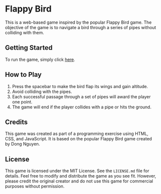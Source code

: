 # Flappy Bird

This is a web-based game inspired by the popular Flappy Bird game. The objective of the game is to navigate a bird through a series of pipes without colliding with them.

## Getting Started

To run the game, simply click [here](https://vickykimani.github.io/flappy-bird/).

## How to Play

1. Press the spacebar to make the bird flap its wings and gain altitude.
2. Avoid colliding with the pipes.
3. Each successful passage through a set of pipes will award the player one point.
4. The game will end if the player collides with a pipe or hits the ground.

## Credits
This game was created as part of a programming exercise using HTML, CSS, and JavaScript. It is based on the popular Flappy Bird game created by Dong Nguyen.

## License 

This game is licensed under the MIT License. See the `LICENSE.md` file for details. Feel free to modify and distribute the game as you see fit. However, please credit the original creator and do not use this game for commercial purposes without permission.
